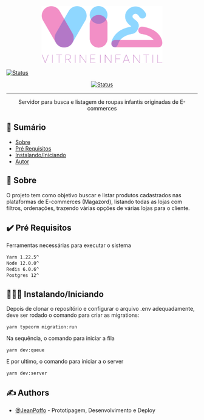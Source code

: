 <p align="center">
  <a href="" rel="noopener">
 <img height=150px src="logo.png" alt="Project logo"></a>
</p>

[![Status](https://img.shields.io/badge/status-deactivated-red.svg)]()

<div align="center">

[![Status](https://img.shields.io/badge/status-active-success.svg)]()

</div>

---

<p align="center"> Servidor para busca e listagem de roupas infantis originadas de E-commerces
    <br> 
</p>

## 📝 Sumário

- [Sobre](#sobre)
- [Pré Requisitos](#prerequisito)
- [Instalando/Iniciando](#instalando)
- [Autor](#autor)

## 📖 Sobre <a name = "sobre"></a>

O projeto tem como objetivo buscar e listar produtos cadastrados nas plataformas de E-commerces (Magazord), listando todas as lojas com filtros, ordenações, trazendo várias opções de várias lojas para o cliente.

## ✔️ Pré Requisitos <a name = "prerequisito"></a>

Ferramentas necessárias para executar o sistema

```
Yarn 1.22.5^
Node 12.0.0^
Redis 6.0.6^
Postgres 12^
```

## 👨🏻‍💻 Instalando/Iniciando <a name = "instalando"></a>

Depois de clonar o reposítório e configurar o arquivo .env adequadamente, deve ser rodado o comando para criar as migrations:

```
yarn typeorm migration:run
```

Na sequência, o comando para iniciar a fila

```
yarn dev:queue
```

E por ultimo, o comando para iniciar a o server

```
yarn dev:server
```

## ✍️ Authors <a name = "autor"></a>

- [@JeanPoffo](https://github.com/JeanPoffo) - Prototipagem, Desenvolvimento e Deploy
